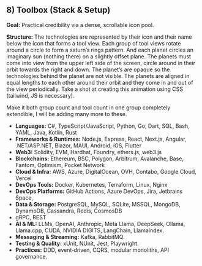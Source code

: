 ## 8) Toolbox (Stack & Setup)

**Goal:** Practical credibility via a dense, scrollable icon pool.

**Structure:** The technologies are represented by their icon and their name below the icon that forms a tool view. Each group of tool views rotate around a circle to form a saturn’s rings pattern. And each planet circles an imaginary sun (nothing there) on a slightly offset plane. The planets must come into view from the upper left side of the screen, circle around in their orbit towards the right and down. The planet’s are opaque so the technologies behind the planet are not visible. The planets are aligned in equal lengths to each other around their orbit and they come in and out of the view periodically. Take a shot at creating this animation using CSS (tailwind, JS is necessary). 

Make it both group count and tool count in one group completely extendible, I will be adding many more to these.

- **Languages:** C#, TypeScript/JavaScript, Python, Go, Dart, SQL, Bash, YAML, Java, Kotlin, Rust
- **Frameworks & Runtimes:** Node.js, Express, React, Next.js, Angular, .NET/ASP.NET, Blazor, MAUI, Android, iOS, Flutter
- **Web3:** Solidity, EVM, Hardhat, Foundry, ethers.js, web3.js
- **Blockchains:** Ethereum, BSC, Polygon, Arbitrum, Avalanche, Base, Fantom, Optimism, Pocket Network
- **Cloud & Infra:** AWS, Azure, DigitalOcean, OVH, Contabo, Google Cloud, Vercel
- **DevOps Tools:** Docker, Kubernetes, Terraform, Linux, Nginx
- **DevOps Platforms:** GitHub Actions, Azure DevOps, Jira, Jetbrains Space,
- **Data & Storage:** PostgreSQL, MySQL, SQLite, MSSQL, MongoDB, DynamoDB, Cassandra, Redis, CosmosDB
- gRPC, REST
- **AI & ML:** LLMs, OpenAI, Anthropic, Meta Llama, DeepSeek, Ollama, Llama.cpp, CUDA, NVIDIA DIGITS, LangChain, LlamaIndex.
- **Messaging & Streaming:** Kafka, RabbitMQ.
- **Testing & Quality:** xUnit, NUnit, Jest, Playwright.
- **Practices:** DDD, event‑driven, CQRS, modular monoliths, API governance.